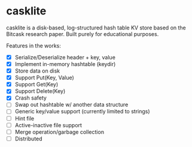 # casklite

casklite is a disk-based, log-structured hash table KV store based on the Bitcask research paper.
Built purely for educational purposes.

Features in the works:
- [x] Serialize/Deserialize header + key, value
- [x] Implement in-memory hashtable (keydir)
- [x] Store data on disk
- [x] Support Put(Key, Value)
- [x] Support Get(Key)
- [x] Support Delete(Key)
- [x] Crash safety
- [ ] Swap out hashtable w/ another data structure
- [ ] Generic key/value support (currently limited to strings)
- [ ] Hint file
- [ ] Active-inactive file support
- [ ] Merge operation/garbage collection
- [ ] Distributed